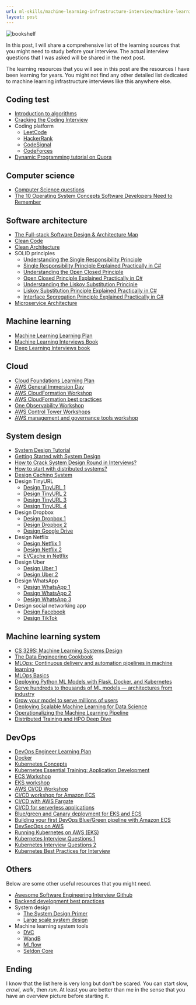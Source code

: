 ```yaml
---
url: ml-skills/machine-learning-infrastructure-interview/machine-learning-infrastructure-learning-resources
layout: post
---
```


![bookshelf][bookshelf]

In this post, I will share a comprehensive list of the learning sources that you might need to study before your interview. The actual interview questions that I was asked will be shared in the next post.

The learning resources that you will see in this post are the resources I have been learning for years. You might not find any other detailed list dedicated to machine learning infrastructure interviews like this anywhere else.

<toc>

## Coding test

- [Introduction to algorithms](https://ocw.mit.edu/courses/6-006-introduction-to-algorithms-spring-2020/)
- [Cracking the Coding Interview](https://www.amazon.com/Cracking-Coding-Interview-Programming-Questions/dp/0984782850)
- Coding platform
  - [LeetCode](https://leetcode.com/assessment/)
  - [HackerRank](https://www.hackerrank.com/interview/interview-preparation-kit)
  - [CodeSignal](https://app.codesignal.com/interview-practice)
  - [CodeForces](https://codeforces.com/)
- [Dynamic Programming tutorial on Quora](https://www.quora.com/Are-there-any-good-resources-or-tutorials-for-dynamic-programming-DP-besides-the-TopCoder-tutorial/answer/Michal-Danil%C3%A1k)

## Computer science

- [Computer Science questions](https://github.com/vietnakid/learning-material/blob/master/computer-science/cs_questions.md)
- [The 10 Operating System Concepts Software Developers Need to Remember](https://data-notes.co/the-10-operating-system-concepts-software-developers-need-to-remember-480d0734d710)

## Software architecture

- [The Full-stack Software Design & Architecture Map](https://khalilstemmler.com/articles/software-design-architecture/full-stack-software-design/)
- [Clean Code](https://www.amazon.com/Clean-Code-Handbook-Software-Craftsmanship/dp/0132350882)
- [Clean Architecture](https://www.amazon.com/Clean-Architecture-Craftsmans-Software-Structure/dp/0134494164)
- SOLID principles
  - [Understanding the Single Responsibility Principle](https://www.youtube.com/watch?v=L2m-S0Pj_Xk)
  - [Single Responsibility Principle Explained Practically in C#](https://www.youtube.com/watch?v=5RwhyZnVRS8)
  - [Understanding the Open Closed Principle](https://www.youtube.com/watch?v=Ryhy7333mqQ)
  - [Open Closed Principle Explained Practically in C#](https://www.youtube.com/watch?v=VFlk43QGEgc)
  - [Understanding the Liskov Substitution Principle](https://www.youtube.com/watch?v=Mmy1EUKC_iE)
  - [Liskov Substitution Principle Explained Practically in C#](https://www.youtube.com/watch?v=-3UXq2krhyw)
  - [Interface Segregation Principle Explained Practically in C#](https://www.youtube.com/watch?v=y1JiMGP51NE)
- [Microservice Architecture](https://microservices.io/patterns/microservices.html)

## Machine learning

- [Machine Learning Learning Plan](https://explore.skillbuilder.aws/learn/lp/28/machine-learning-learning-plan)
- [Machine Learning Interviews Book](https://huyenchip.com/ml-interviews-book/)
- [Deep Learning Interviews book](https://github.com/BoltzmannEntropy/interviews.ai)

## Cloud

- [Cloud Foundations Learning Plan](https://explore.skillbuilder.aws/learn/lp/82/cloud-foundations-learning-plan)
- [AWS General Immersion Day](https://catalog.workshops.aws/general-immersionday/en-US/)
- [AWS CloudFormation Workshop](https://catalog.workshops.aws/cfn101/en-US)
- [AWS CloudFormation best practices](https://workshop.quickstart.awspartner.com/)
- [One Observability Workshop](https://catalog.us-east-1.prod.workshops.aws/workshops/31676d37-bbe9-4992-9cd1-ceae13c5116c/en-US/)
- [AWS Control Tower Workshops](https://controltower.aws-management.tools/)
- [AWS management and governance tools workshop](https://mng.workshop.aws/)

## System design

- [System Design Tutorial](https://www.geeksforgeeks.org/system-design-tutorial/)
- [Getting Started with System Design](https://www.geeksforgeeks.org/getting-started-with-system-design/)
- [How to Crack System Design Round in Interviews?](https://www.geeksforgeeks.org/how-to-crack-system-design-round-in-interviews/)
- [How to start with distributed systems?](https://www.youtube.com/watch?v=SqcXvc3ZmRU)
- [Design Caching System](https://www.youtube.com/watch?v=DUbEgNw-F9c)
- Design TinyURL
  - [Design TinyURL 1](https://www.youtube.com/watch?v=He-V_RuHwek)
  - [Design TinyURL 2](https://www.youtube.com/watch?v=eCLqmPBIEYs)
  - [Design TinyURL 3](https://www.youtube.com/watch?v=AVztRY77xxA)
  - [Design TinyURL 4](https://www.youtube.com/watch?v=JQDHz72OA3c)
- Design Dropbox
  - [Design Dropbox 1](https://www.youtube.com/watch?v=U0xTu6E2CT8)
  - [Design Dropbox 2](https://www.geeksforgeeks.org/design-dropbox-a-system-design-interview-question/)
  - [Design Google Drive](https://www.youtube.com/watch?v=3RHjRXWAUvg)
- Design Netflix
  - [Design Netflix 1](https://www.youtube.com/watch?v=psQzyFfsUGU)
  - [Design Netflix 2](https://www.geeksforgeeks.org/system-design-netflix-a-complete-architecture/)
  - [EVCache in Netflix](https://netflixtechblog.com/announcing-evcache-distributed-in-memory-datastore-for-cloud-c26a698c27f7)
- Design Uber
  - [Design Uber 1](https://www.youtube.com/watch?v=Tp8kpMe-ZKw)
  - [Design Uber 2](https://www.youtube.com/watch?v=umWABit-wbk)
- Design WhatsApp
  - [Design WhatsApp 1](https://www.youtube.com/watch?v=vvhC64hQZMk)
  - [Design WhatsApp 2](https://www.youtube.com/watch?v=L7LtmfFYjc4)
  - [Design WhatsApp 3](https://www.youtube.com/watch?v=ovnrSH6G6vw)
- Design social networking app
  - [Design Facebook](https://www.youtube.com/watch?v=9-hjBGxuiEs)
  - [Design TikTok](https://www.youtube.com/watch?v=Z-0g_aJL5Fw)

## Machine learning system

- [CS 329S: Machine Learning Systems Design](https://stanford-cs329s.github.io/syllabus.html)
- [The Data Engineering Cookbook](https://github.com/andkret/Cookbook)
- [MLOps: Continuous delivery and automation pipelines in machine learning](https://cloud.google.com/architecture/mlops-continuous-delivery-and-automation-pipelines-in-machine-learning)
- [MLOps Basics](https://www.ravirajag.dev/blog)
- [Deploying Python ML Models with Flask, Docker, and Kubernetes](https://alexioannides.com/2019/01/10/deploying-python-ml-models-with-flask-docker-and-kubernetes/)
- [Serve hundreds to thousands of ML models — architectures from industry](https://towardsdatascience.com/serve-hundreds-to-thousands-of-ml-models-architectures-from-industry-bf3d9474d427)
- [Grow your model to serve millions of users](https://theaisummer.com/scalability/)
- [Deploying Scalable Machine Learning for Data Science](https://www.linkedin.com/learning/deploying-scalable-machine-learning-for-data-science)
- [Operationalizing the Machine Learning Pipeline](https://catalog.us-east-1.prod.workshops.aws/workshops/44d3e2a0-ec6f-44df-9397-bcfdf129cadf/en-US/)
- [Distributed Training and HPO Deep Dive](https://youtu.be/KJFOlhD3L1E)

## DevOps

- [DevOps Engineer Learning Plan](https://explore.skillbuilder.aws/learn/lp/85/devops-engineer-learning-plan)
- [Docker](https://www.linkedin.com/learning/learning-docker-2018)
- [Kubernetes Concepts](https://kubernetes.io/docs/concepts/)
- [Kubernetes Essential Training: Application Development](https://www.linkedin.com/learning/kubernetes-essential-training-application-development)
- [ECS Workshop](https://ecsworkshop.com/)
- [EKS workshop](https://www.eksworkshop.com/)
- [AWS CI/CD Workshop](https://catalog.us-east-1.prod.workshops.aws/workshops/ef1c179d-8097-4f34-8dc3-0e9eb381b6eb/en-US/)
- [CI/CD workshop for Amazon ECS](https://catalog.us-east-1.prod.workshops.aws/workshops/869f7eee-d3a2-490b-bf9a-ac90a8fb2d36/en-US/)
- [CI/CD with AWS Fargate](https://catalog.us-east-1.prod.workshops.aws/workshops/954a35ee-c878-4c22-93ce-b30b25918d89/en-US)
- [CI/CD for serverless applications](https://cicd.serverlessworkshops.io/)
- [Blue/green and Canary deployment for EKS and ECS](https://catalog.us-east-1.prod.workshops.aws/workshops/2175d94a-cd79-4ed2-8e7e-1f0dd1956a3a/en-US/)
- [Building your first DevOps Blue/Green pipeline with Amazon ECS](https://catalog.us-east-1.prod.workshops.aws/workshops/4b59b9fb-48b6-461c-9377-907b2e33c9df/en-US/)
- [DevSecOps on AWS](https://catalog.us-east-1.prod.workshops.aws/workshops/95ee7fde-4d85-47a5-99fc-7e0dee07fc94/en-US)
- [Running Kubernetes on AWS (EKS)](https://www.linkedin.com/learning/running-kubernetes-on-aws-eks)
- [Kubernetes Interview Questions 1](https://www.youtube.com/watch?v=OvOQJba-edM)
- [Kubernetes Interview Questions 2](https://www.youtube.com/watch?v=lHC7xpFack8)
- [Kubernetes Best Practices for Interview](https://www.youtube.com/watch?v=p4ZJMPUdm4c)

## Others

Below are some other useful resources that you might need.

- [Awesome Software Engineering Interview Github](https://github.com/imkgarg/Awesome-Software-Engineering-Interview)
- [Backend development best practices](https://github.com/futurice/backend-best-practices)
- System design
  - [The System Design Primer](https://github.com/donnemartin/system-design-primer)
  - [Large scale system design](https://github.com/binhnguyennus/awesome-scalability)
- Machine learning system tools
  - [DVC](https://dvc.org/)
  - [WandB](https://wandb.ai/site)
  - [MLflow](https://mlflow.org/)
  - [Seldon Core](https://docs.seldon.io/projects/seldon-core/en/latest/#)

## Ending

I know that the list here is very long but don't be scared. You can start slow, _crawl_, _walk_, then _run_. At least you are better than me in the sense that you have an overview picture before starting it.

<!-- MARKDOWN LINKS & IMAGES -->

[bookshelf]: /assets/images/ml-skills/machine-learning-infrastructure-interview/machine-learning-infrastructure-learning-resources/bookshelf.jpg
